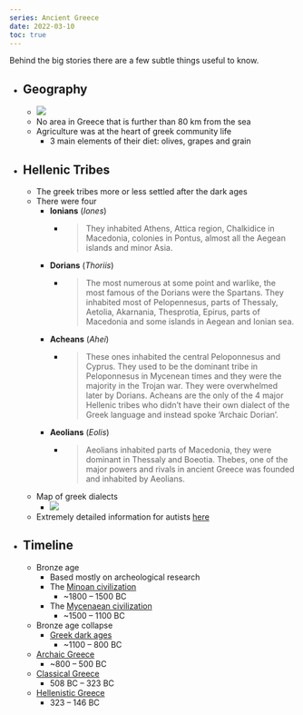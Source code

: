 ```yaml
---
series: Ancient Greece
date: 2022-03-10
toc: true
---
```


Behind the big stories there are a few subtle things useful to know.
 
 - ## Geography
    - ![](https://firebasestorage.googleapis.com/v0/b/firescript-577a2.appspot.com/o/imgs%2Fapp%2FVitecek%2FzPVH76nfNV.png?alt=media&token=1e36f2fa-8475-4d17-94ac-07a81df38459)
    - No area in Greece that is further than 80 km from the sea
    - Agriculture was at the heart of greek community life
        - 3 main elements of their diet: olives, grapes and grain

- ## Hellenic Tribes
	- The greek tribes more or less settled after the dark ages
	- There were four
		- **Ionians** (*Iones*)
			- > They inhabited Athens, Attica region, Chalkidice in Macedonia, colonies in Pontus, almost all the Aegean islands and minor Asia.
		- **Dorians** (*Thoriis*)	
			- > The most numerous at some point and warlike, the most famous of the Dorians were the Spartans. They inhabited most of Pelopennesus, parts of Thessaly, Aetolia, Akarnania, Thesprotia, Epirus, parts of Macedonia and some islands in Aegean and Ionian sea.
		- **Acheans** (*Ahei*)
			- > These ones inhabited the central Peloponnesus and Cyprus. They used to be the dominant tribe in Peloponnesus in Mycenean times and they were the majority in the Trojan war. They were overwhelmed later by Dorians. Acheans are the only of the 4 major Hellenic tribes who didn’t have their own dialect of the Greek language and instead spoke ‘Archaic Dorian’.
		- **Aeolians** (*Eolis*)
			- > Aeolians inhabited parts of Macedonia, they were dominant in Thessaly and Boeotia. Thebes, one of the major powers and rivals in ancient Greece was founded and inhabited by Aeolians.
	- Map of greek dialects
		- ![](https://firebasestorage.googleapis.com/v0/b/firescript-577a2.appspot.com/o/imgs%2Fapp%2FVitecek%2FR9yFeugRYY.png?alt=media&token=153ccda1-4ce2-4c11-a750-2e10dbea369f)
	- Extremely detailed information for autists [here](https://en.wikipedia.org/wiki/List_of_ancient_Greek_tribes)

- ## Timeline
	- Bronze age
		- Based mostly on archeological research
		- The [Minoan civilization](Minoan%20Civilization.md)
			- ~1800 – 1500 BC
		- The [Mycenaean civilization](Mycenaean%20Civilization.md)
			- ~1500 – 1100 BC
	- Bronze age collapse
		- [Greek dark ages](Greek%20Dark%20Ages.md)
			- ~1100 – 800 BC
	- [Archaic Greece](Archaic%20Greece.md)
		- ~800 – 500 BC
	- [Classical Greece](Classical%20Greece.md)
		- 508 BC – 323 BC
	- [Hellenistic Greece]()
		- 323 – 146 BC